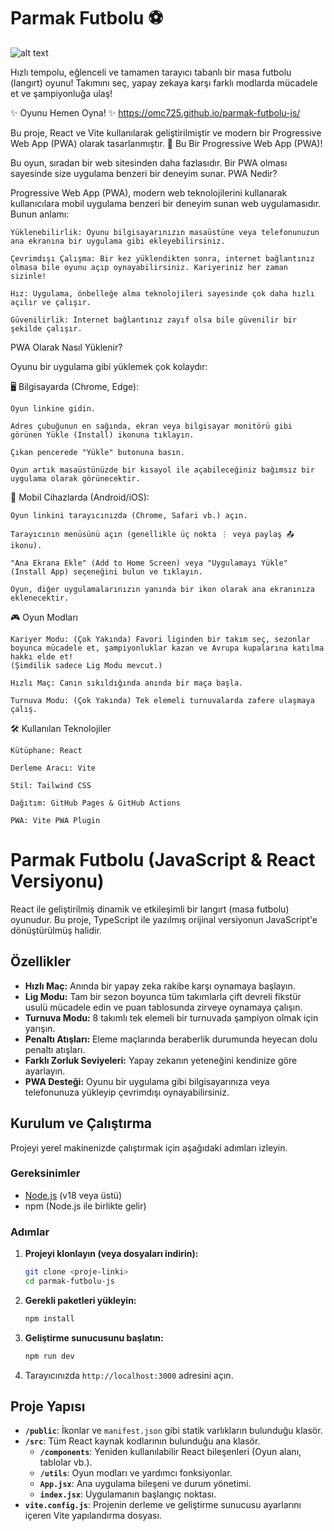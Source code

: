 # Parmak Futbolu  ⚽

![alt text](https://omc725.github.io/parmak-futbolu-js/icon-512.png)

Hızlı tempolu, eğlenceli ve tamamen tarayıcı tabanlı bir masa futbolu (langırt) oyunu! Takımını seç, yapay zekaya karşı farklı modlarda mücadele et ve şampiyonluğa ulaş!

✨ Oyunu Hemen Oyna! ✨ https://omc725.github.io/parmak-futbolu-js/

Bu proje, React ve Vite kullanılarak geliştirilmiştir ve modern bir Progressive Web App (PWA) olarak tasarlanmıştır.
🚀 Bu Bir Progressive Web App (PWA)!

Bu oyun, sıradan bir web sitesinden daha fazlasıdır. Bir PWA olması sayesinde size uygulama benzeri bir deneyim sunar.
PWA Nedir?

Progressive Web App (PWA), modern web teknolojilerini kullanarak kullanıcılara mobil uygulama benzeri bir deneyim sunan web uygulamasıdır. Bunun anlamı:

    Yüklenebilirlik: Oyunu bilgisayarınızın masaüstüne veya telefonunuzun ana ekranına bir uygulama gibi ekleyebilirsiniz.

    Çevrimdışı Çalışma: Bir kez yüklendikten sonra, internet bağlantınız olmasa bile oyunu açıp oynayabilirsiniz. Kariyeriniz her zaman sizinle!

    Hız: Uygulama, önbelleğe alma teknolojileri sayesinde çok daha hızlı açılır ve çalışır.

    Güvenilirlik: İnternet bağlantınız zayıf olsa bile güvenilir bir şekilde çalışır.

PWA Olarak Nasıl Yüklenir?

Oyunu bir uygulama gibi yüklemek çok kolaydır:

🖥️ Bilgisayarda (Chrome, Edge):

    Oyun linkine gidin.

    Adres çubuğunun en sağında, ekran veya bilgisayar monitörü gibi görünen Yükle (Install) ikonuna tıklayın.

    Çıkan pencerede "Yükle" butonuna basın.

    Oyun artık masaüstünüzde bir kısayol ile açabileceğiniz bağımsız bir uygulama olarak görünecektir.

📱 Mobil Cihazlarda (Android/iOS):

    Oyun linkini tarayıcınızda (Chrome, Safari vb.) açın.

    Tarayıcının menüsünü açın (genellikle üç nokta ⋮ veya paylaş 📤 ikonu).

    "Ana Ekrana Ekle" (Add to Home Screen) veya "Uygulamayı Yükle" (Install App) seçeneğini bulun ve tıklayın.

    Oyun, diğer uygulamalarınızın yanında bir ikon olarak ana ekranınıza eklenecektir.

🎮 Oyun Modları

    Kariyer Modu: (Çok Yakında) Favori liginden bir takım seç, sezonlar boyunca mücadele et, şampiyonluklar kazan ve Avrupa kupalarına katılma hakkı elde et!
    (Şimdilik sadece Lig Modu mevcut.)

    Hızlı Maç: Canın sıkıldığında anında bir maça başla.

    Turnuva Modu: (Çok Yakında) Tek elemeli turnuvalarda zafere ulaşmaya çalış.

🛠️ Kullanılan Teknolojiler

    Kütüphane: React

    Derleme Aracı: Vite

    Stil: Tailwind CSS

    Dağıtım: GitHub Pages & GitHub Actions

    PWA: Vite PWA Plugin


# Parmak Futbolu (JavaScript & React Versiyonu)

React ile geliştirilmiş dinamik ve etkileşimli bir langırt (masa futbolu) oyunudur. Bu proje, TypeScript ile yazılmış orijinal versiyonun JavaScript'e dönüştürülmüş halidir.

## Özellikler

- **Hızlı Maç:** Anında bir yapay zeka rakibe karşı oynamaya başlayın.
- **Lig Modu:** Tam bir sezon boyunca tüm takımlarla çift devreli fikstür usulü mücadele edin ve puan tablosunda zirveye oynamaya çalışın.
- **Turnuva Modu:** 8 takımlı tek elemeli bir turnuvada şampiyon olmak için yarışın.
- **Penaltı Atışları:** Eleme maçlarında beraberlik durumunda heyecan dolu penaltı atışları.
- **Farklı Zorluk Seviyeleri:** Yapay zekanın yeteneğini kendinize göre ayarlayın.
- **PWA Desteği:** Oyunu bir uygulama gibi bilgisayarınıza veya telefonunuza yükleyip çevrimdışı oynayabilirsiniz.

## Kurulum ve Çalıştırma

Projeyi yerel makinenizde çalıştırmak için aşağıdaki adımları izleyin.

### Gereksinimler

- [Node.js](https://nodejs.org/) (v18 veya üstü)
- npm (Node.js ile birlikte gelir)

### Adımlar

1.  **Projeyi klonlayın (veya dosyaları indirin):**
    ```bash
    git clone <proje-linki>
    cd parmak-futbolu-js
    ```

2.  **Gerekli paketleri yükleyin:**
    ```bash
    npm install
    ```

3.  **Geliştirme sunucusunu başlatın:**
    ```bash
    npm run dev
    ```

4.  Tarayıcınızda `http://localhost:3000` adresini açın.

## Proje Yapısı

- **`/public`**: İkonlar ve `manifest.json` gibi statik varlıkların bulunduğu klasör.
- **`/src`**: Tüm React kaynak kodlarının bulunduğu ana klasör.
  - **`/components`**: Yeniden kullanılabilir React bileşenleri (Oyun alanı, tablolar vb.).
  - **`/utils`**: Oyun modları ve yardımcı fonksiyonlar.
  - **`App.jsx`**: Ana uygulama bileşeni ve durum yönetimi.
  - **`index.jsx`**: Uygulamanın başlangıç noktası.
- **`vite.config.js`**: Projenin derleme ve geliştirme sunucusu ayarlarını içeren Vite yapılandırma dosyası.
